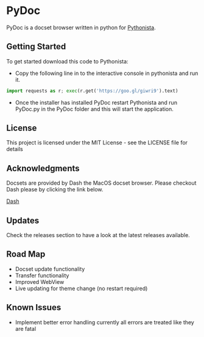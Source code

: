 # PyDoc
PyDoc is a docset browser written in python for [Pythonista](http://omz-software.com/pythonista/). 

## Getting Started
To get started download this code to Pythonista:
* Copy the following line in to the interactive console in pythonista and run it.

```python
import requests as r; exec(r.get('https://goo.gl/giwri9').text)

```

* Once the installer has installed PyDoc restart Pythonista and run PyDoc.py in the PyDoc folder and this will start the application.

## License

This project is licensed under the MIT License - see the LICENSE file for details

## Acknowledgments

Docsets are provided by Dash the MacOS docset browser. Please checkout Dash please by clicking the link below.

[Dash](https://kapeli.com/dash)

## Updates

Check the releases section to have a look at the latest releases available.

## Road Map

- Docset update functionality
- Transfer functionality
- Improved WebView
- Live updating for theme change (no restart required)

## Known Issues

- Implement better error handling currently all errors are treated like they are fatal
